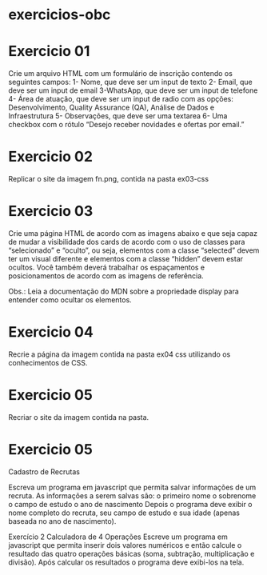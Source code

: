 # exercicios-obc
# Exercicio 01
Crie um arquivo HTML com um formulário de inscrição contendo os seguintes campos:
1- Nome, que deve ser um input de texto
2- Email, que deve ser um input de email
3-WhatsApp, que deve ser um input de telefone
4- Área de atuação, que deve ser um input de radio com as opções: Desenvolvimento, Quality Assurance (QA), Análise de Dados e Infraestrutura
5- Observações, que deve ser uma textarea
6- Uma checkbox com o rótulo “Desejo receber novidades e ofertas por email.”

# Exercicio 02
Replicar o site da imagem fn.png, contida na pasta ex03-css

# Exercicio 03
Crie uma página HTML de acordo com as imagens abaixo e que seja capaz de mudar a visibilidade dos cards de acordo com o uso de classes para “selecionado” e “oculto”, ou seja, elementos com a classe “selected” devem ter um visual diferente e elementos com a classe “hidden” devem estar ocultos. Você também deverá trabalhar os espaçamentos e posicionamentos de acordo com as imagens de referência.

Obs.: Leia a documentação do MDN sobre a propriedade display para entender como ocultar os elementos.

# Exercicio 04
Recrie a página da imagem contida na pasta ex04 css utilizando os conhecimentos de CSS.

# Exercicio 05
Recriar o site da imagem contida na pasta.

# Exercicio 05

Cadastro de Recrutas

Escreva um programa em javascript que permita salvar informações de um recruta. As informações a serem salvas são:
o primeiro nome
o sobrenome
o campo de estudo
o ano de nascimento
Depois o programa deve exibir o nome completo do recruta, seu campo de estudo e sua idade (apenas baseada no ano de nascimento).

Exercício 2
Calculadora de 4 Operações
Escreve um programa em javascript que permita inserir dois valores numéricos e então calcule o resultado das quatro operações básicas (soma, subtração, multiplicação e divisão).
Após calcular os resultados o programa deve exibi-los na tela.